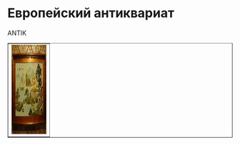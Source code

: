 <html>
<head>
<meta charset="utf-8">
  <title>CHERDANTIQUE</title>
</head>
<body>
 <h1>Европейский антиквариат</h1>
<p>ANTIK</p>
 <table border="1" cellspacing="4" cellpadding="12">
<tr>
<td  align="center" width="78" height="102" >
<img src="DSC09675.JPG" 
  width="200" height="200" alt="panno"
  title="Увеличение"
 onmouseover="this.width=800;this.height=800"
 onmouseout="this.width=800;this.height=800">
 </td>
</tr>
</table>
</body>
</html>



